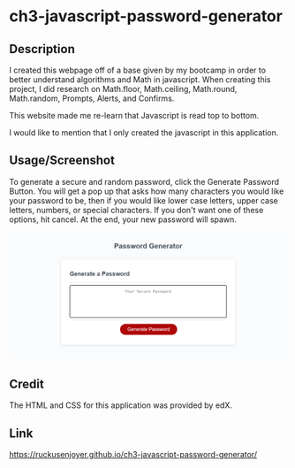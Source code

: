 # ch3-javascript-password-generator

## Description
I created this webpage off of a base given by my bootcamp in order to better understand algorithms and Math in javascript. When creating this project, I did research on Math.floor, Math.ceiling, Math.round, Math.random, Prompts, Alerts, and Confirms. 

This website made me re-learn that Javascript is read top to bottom. 

I would like to mention that I only created the javascript in this application.
## Usage/Screenshot
To generate a secure and random password, click the Generate Password Button. You will get a pop up that asks how many characters you would like your password to be, then if you would like lower case letters, upper case letters, numbers, or special characters. If you don't want one of these options, hit cancel. At the end, your new password will spawn.

![Screenshot of web application.](./assets/images/Screenshot.png)

## Credit
The HTML and CSS for this application was provided by edX. 
## Link
https://ruckusenjoyer.github.io/ch3-javascript-password-generator/
